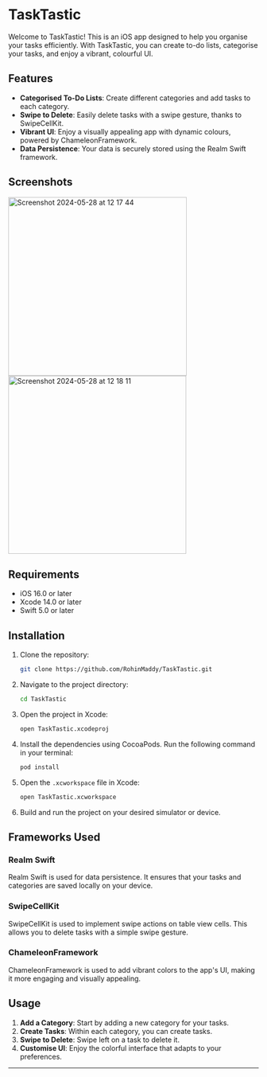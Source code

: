 # TaskTastic

Welcome to TaskTastic! This is an iOS app designed to help you organise your tasks efficiently. With TaskTastic, you can create to-do lists, categorise your tasks, and enjoy a vibrant, colourful UI.

## Features

- **Categorised To-Do Lists**: Create different categories and add tasks to each category.
- **Swipe to Delete**: Easily delete tasks with a swipe gesture, thanks to SwipeCellKit.
- **Vibrant UI**: Enjoy a visually appealing app with dynamic colours, powered by ChameleonFramework.
- **Data Persistence**: Your data is securely stored using the Realm Swift framework.

## Screenshots

<img width="359" alt="Screenshot 2024-05-28 at 12 17 44" src="https://github.com/RohinMaddy/TaskTastic/assets/40590725/930e21da-e3c0-486f-a2df-b774de9ba9be">

<img width="358" alt="Screenshot 2024-05-28 at 12 18 11" src="https://github.com/RohinMaddy/TaskTastic/assets/40590725/8c3e1d83-40a8-4a5f-8ec6-b530828f4454">

## Requirements

- iOS 16.0 or later
- Xcode 14.0 or later
- Swift 5.0 or later

## Installation

1. Clone the repository:

    ```bash
    git clone https://github.com/RohinMaddy/TaskTastic.git
    ```

2. Navigate to the project directory:

    ```bash
    cd TaskTastic
    ```

3. Open the project in Xcode:

    ```bash
    open TaskTastic.xcodeproj
    ```

4. Install the dependencies using CocoaPods. Run the following command in your terminal:

    ```bash
    pod install
    ```

5. Open the `.xcworkspace` file in Xcode:

    ```bash
    open TaskTastic.xcworkspace
    ```

6. Build and run the project on your desired simulator or device.

## Frameworks Used

### Realm Swift
Realm Swift is used for data persistence. It ensures that your tasks and categories are saved locally on your device.

### SwipeCellKit
SwipeCellKit is used to implement swipe actions on table view cells. This allows you to delete tasks with a simple swipe gesture.

### ChameleonFramework
ChameleonFramework is used to add vibrant colors to the app's UI, making it more engaging and visually appealing.

## Usage

1. **Add a Category**: Start by adding a new category for your tasks.
2. **Create Tasks**: Within each category, you can create tasks.
3. **Swipe to Delete**: Swipe left on a task to delete it.
4. **Customise UI**: Enjoy the colorful interface that adapts to your preferences.

---
